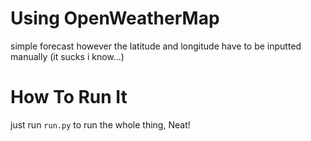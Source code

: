 # Using OpenWeatherMap

simple forecast however the latitude and longitude have to be inputted manually (it sucks i know...)

# How To Run It
just run `run.py` to run the whole thing, Neat!